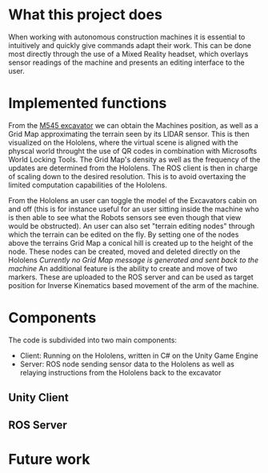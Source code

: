 # What this project does
When working with autonomous construction machines it is essential to intuitively and quickly give commands adapt their work. This can be done most directly through the use of a Mixed Reality headset, which overlays sensor readings of the machine and presents an editing interface to the user.


# Implemented functions
From the [M545 excavator](https://rsl.ethz.ch/robots-media/heap.html) we can obtain the Machines position, as well as a Grid Map approximating the terrain seen by its LIDAR sensor. This is then visualized on the Hololens, where the virtual scene is aligned with the physcal world throught the use of QR codes in combination with Microsofts World Locking Tools. 
The Grid Map's density as well as the frequency of the updates are determined from the Hololens. The ROS client is then in charge of scaling down to the desired resolution. This is to avoid overtaxing the limited computation capabilities of the Hololens.


From the Hololens an user can toggle the model of the Excavators cabin on and off (this is for instance useful for an user sitting inside the machine who is then able to see what the Robots sensors see even though that view would be obstructed).
An user can also set "terrain editing nodes" through which the terrain can be edited on the fly. By setting one of the nodes above the terrains Grid Map a conical hill is created up to the height of the node. These nodes can be created, moved and deleted directly on the Hololens
_Currently no Grid Map message is generated and sent back to the machine_
An additional feature is the ability to create and move of two markers. These are uploaded to the ROS server and can be used as target position for Inverse Kinematics based movement of the arm of the machine.

# Components
The code is subdivided into two main components: 
* Client: Running on the Hololens, written in C# on the Unity Game Engine 
* Server: ROS node sending sensor data to the Hololens as well as relaying instructions from the Hololens back to the excavator

## Unity Client

## ROS Server

# Future work

